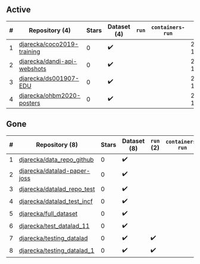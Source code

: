## Active
| # | Repository (4) | Stars | Dataset (4) | `run` | `containers-run` | Last Modified |
| --- | --- | --- | --- | --- | --- | --- |
| 1 | [djarecka/coco2019-training](https://github.com/djarecka/coco2019-training) | 0 | :heavy_check_mark: |  |  | 2019-01-10 15:34:22+00:00 |
| 2 | [djarecka/dandi-api-webshots](https://github.com/djarecka/dandi-api-webshots) | 0 | :heavy_check_mark: |  |  | 2021-07-16 10:12:12+00:00 |
| 3 | [djarecka/ds001907-EDU](https://github.com/djarecka/ds001907-EDU) | 0 | :heavy_check_mark: |  |  | 2022-06-19 10:32:50+00:00 |
| 4 | [djarecka/ohbm2020-posters](https://github.com/djarecka/ohbm2020-posters) | 0 | :heavy_check_mark: |  |  | 2020-06-24 17:13:16+00:00 |

## Gone
| # | Repository (8) | Stars | Dataset (8) | `run` (2) | `containers-run` | Last Modified |
| --- | --- | --- | --- | --- | --- | --- |
| 1 | [djarecka/data_repo_github](https://github.com/djarecka/data_repo_github) | 0 | :heavy_check_mark: |  |  | — |
| 2 | [djarecka/datalad-paper-joss](https://github.com/djarecka/datalad-paper-joss) | 0 | :heavy_check_mark: |  |  | — |
| 3 | [djarecka/datalad_repo_test](https://github.com/djarecka/datalad_repo_test) | 0 | :heavy_check_mark: |  |  | — |
| 4 | [djarecka/datalad_test_incf](https://github.com/djarecka/datalad_test_incf) | 0 | :heavy_check_mark: |  |  | — |
| 5 | [djarecka/full_dataset](https://github.com/djarecka/full_dataset) | 0 | :heavy_check_mark: |  |  | — |
| 6 | [djarecka/test_datalad_11](https://github.com/djarecka/test_datalad_11) | 0 | :heavy_check_mark: |  |  | — |
| 7 | [djarecka/testing_datalad](https://github.com/djarecka/testing_datalad) | 0 | :heavy_check_mark: | :heavy_check_mark: |  | — |
| 8 | [djarecka/testing_datalad_1](https://github.com/djarecka/testing_datalad_1) | 0 | :heavy_check_mark: | :heavy_check_mark: |  | — |
